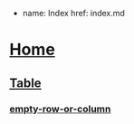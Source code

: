 - name: Index
  href: index.md
# [Home](index.md)
## [Table](index.md)
### [empty-row-or-column](Table/Empty-Row-or-Column.md)
